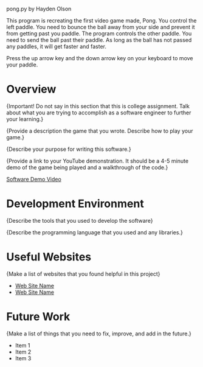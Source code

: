 pong.py by Hayden Olson

This program is recreating the first video game made, Pong. You control the left paddle.
You need to bounce the ball away from your side and prevent it from getting past you paddle.
The program controls the other paddle. You need to send the ball past their paddle.
As long as the ball has not passed any paddles, it will get faster and faster.

Press the up arrow key and the down arrow key on your keyboard to move your paddle.

# Overview

{Important!  Do not say in this section that this is college assignment.  Talk about what you are trying to accomplish as a software engineer to further your learning.}

{Provide a description the game that you wrote. Describe how to play your game.}

{Describe your purpose for writing this software.}

{Provide a link to your YouTube demonstration.  It should be a 4-5 minute demo of the game being played and a walkthrough of the code.}

[Software Demo Video](http://youtube.link.goes.here)

# Development Environment

{Describe the tools that you used to develop the software}

{Describe the programming language that you used and any libraries.}

# Useful Websites

{Make a list of websites that you found helpful in this project}
* [Web Site Name](http://url.link.goes.here)
* [Web Site Name](http://url.link.goes.here)

# Future Work

{Make a list of things that you need to fix, improve, and add in the future.}
* Item 1
* Item 2
* Item 3